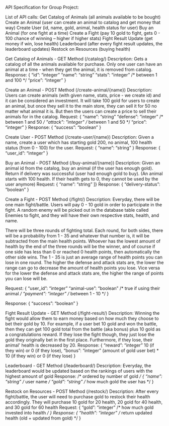 API Specification for Group Project:

List of API calls:
Get Catalog of Animals (all animals available to be bought)
Create an Animal (user can create an animal to catalog and get money that way)
Create User (id, name, gold, animal, health status for user)
Buy an Animal (for one fight at a time)
Create a Fight (pay 10 gold to fight, gets 0 - 100 chance of winning – higher if higher stats)
Fight Result Update (get money if win, lose health)
Leaderboard (after every fight result updates, the leaderboard updates)
Restock on Resources (buying health)

Get Catalog of Animals - GET Method (/catalog/)
Description: Gets a catalog of all the animals available for purchase. Only one user can have an animal at a time - when they get the animal, it is removed from catalog.
Response:
{ 
	“id”: “integer”
	“name”: “string”
	“stats”: “integer” /* between 1 and 100 */
	“price”: “integer” 
}

Create an Animal - POST Method (/create-animal/{name})
Description: Users can create animals (with given name, stats, price - we create id) and it can be considered an investment. It will take 100 gold for users to create an animal, but once they sell it to the main store, they can sell it for 50 no matter what animal it is. But then the users can create a price to sell their animals for in the catalog. 
Request:
{
“name”: “string”
“defense”: “integer” /* between 1 and 50 */
"attack": "integer" /* between 1 and 50 */
“price”: “integer”
}
Response:
{
	“success”: “boolean”
}

Create User - POST Method (/create-user/{name})
Description: Given a name, create a user which has starting gold 200, no animal, 100 health status (from 0 - 100) for the user.
Request:
{
	“name”: “string”
}
Response:
{
	“user_id”: “integer”
}

Buy an Animal - POST Method (/buy-animal/{name})
Description: Given an animal id from the catalog, buy an animal (if the user has enough gold). Return if delivery was successful (user had enough gold to buy).
(An animal starts with 100 health. If their health gets to 0, they cannot be used by the user anymore)
Request: 
{
	“name”: “string”
]}
Response:
{
	“delivery-status”: “boolean”
}

Create a Fight - POST Method (/fight/)
Description: Everyday, there will be one main fight/battle. Users will pay 0 - 10 gold in order to participate in the fight. A random enemy will be picked out in the database table called Enemies to fight, and they will have their own respective stats, health, and name.

There will be three rounds of fighting total. Each round, for both sides, there will be a probability from 1 - 35 and whatever that number is, it will be subtracted from the main health points. Whoever has the lowest amount of health by the end of the three rounds will be the winner, and of course if one side has less than 0 or reached 0 health points, then automatically the other side wins. The 1 - 35 is just an average range of health points you can lose in one round. The higher the defense and attack stats are, the lower the range can go to decrease the amount of health points you lose. Vice versa for the lower the defense and attack stats are, the higher the range of points you can lose will be.

Request:
{
	“user_id”: “integer”
	“animal-use”: “boolean” /* true if using their animal */
	“payment”: “integer” /* between 1 - 10 */
}

Response:
{
	“success”: “boolean”
}


Fight Result Update - GET Method (/fight-result/)
Description: Winning the fight would allow them to earn money based on how much they choose to bet their gold by 10. For example, if a user bet 10 gold and won the battle, then they can get 100 gold total from the battle (aka bonus) plus 10 gold as a congratulations reward. If they lose the fight though, they just lose the gold they originally bet in the first place. Furthermore, if they lose, their animal' health is decreased by 20. 
Response:
{
	“reward”: “integer” 10 (if they win) or 0 (if they lose),
	“bonus”: “integer” (amount of gold user bet) * 10 (if they win) or 0 (if they lose)
}

Leaderboard - GET Method (/leaderboard/)
Description: Everyday, the leaderboard would be updated based on the rankings of users with the highest amount of gold
Response: /* ordered by number of gold */
{
	“name”: “string” /* user name */
	“gold”: “string” /* how much gold the user has */
}

Restock on Resources - POST Method (/restock/)
Description: After every fight/battle, the user will need to purchase gold to restock their health accordingly. They will purchase 10 gold for 20 health, 20 gold for 40 health, and 30 gold for 60 health
Request:
{
	“gold”: “integer” /* how much gold invested into health */
}
Response:
{
	“health”: “integer” /* return updated health (old + updated from gold) */
}
